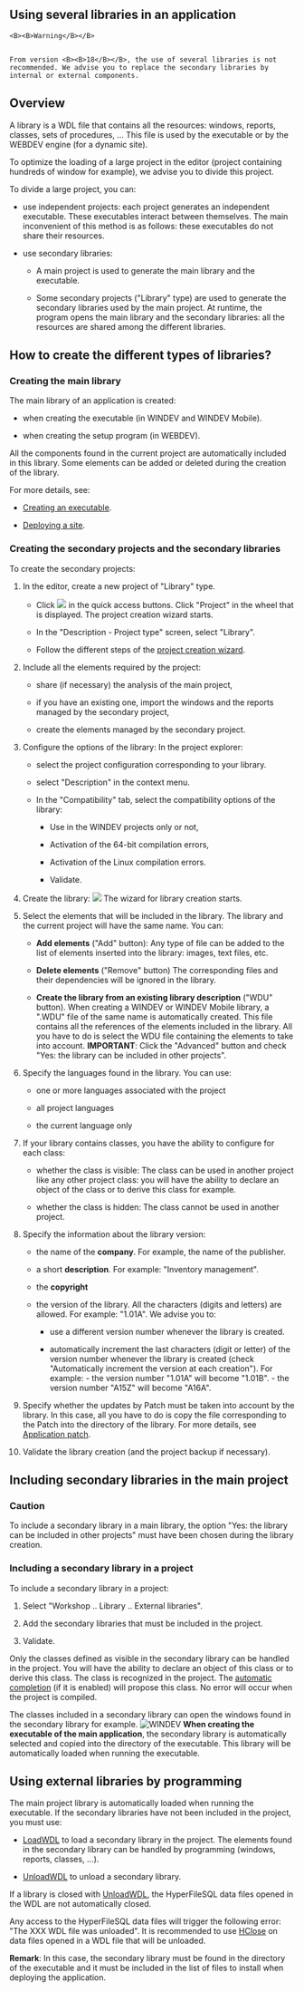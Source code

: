
## Using several libraries in an application 
			






	<B><B>Warning</B></B>

	From version <B><B>18</B></B>, the use of several libraries is not recommended. We advise you to replace the secondary libraries by internal or external components. 



<a name="NOTE1"></a>
<a name="NOTE1_1"></a>


## Overview
<a name="overview_ELTTEXTE000250"></a>
A library is a WDL file that contains all the resources: windows, reports, classes, sets of procedures, ... This file is used by the executable or by the WEBDEV engine (for a dynamic site). 

To optimize the loading of a large project in the editor (project containing hundreds of window for example), we advise you to divide this project. 

To divide a large project, you can: 

- use independent projects: each project generates an independent executable. These executables interact between themselves. The main inconvenient of this method is as follows: these executables do not share their resources. 

- use secondary libraries: 

	- A main project is used to generate the main library and the executable. 

	- Some secondary projects ("Library" type) are used to generate the secondary libraries used by the main project. At runtime, the program opens the main library and the secondary libraries: all the resources are shared among the different libraries. 











<a name="NOTE3"></a>
<a name="NOTE3_1"></a>


## How to create the different types of libraries?
<a name="how_create_the_different_types_libraries_ELTTEXTE000274"></a>


### Creating the main library
<a name="creating_the_main_library_ELTPARAGRAPHE000033"></a>

The main library of an application is created:

- when creating the executable (in WINDEV and WINDEV Mobile).

- when creating the setup program (in WEBDEV).




All the components found in the current project are automatically included in this library. Some elements can be added or deleted during the creation of the library.

For more details, see: 

- [Creating an executable](../Editeurs/2025002.md).

- [Deploying a site](../Editeurs/2028039.md). 



<a name="NOTE3_2"></a>


### Creating the secondary projects and the secondary libraries
<a name="creating_the_secondary_projects_and_the_secondary_libraries_ELTPARAGRAPHE000054"></a>

To create the secondary projects: 

1. In the editor, create a new project of "Library" type.

	- Click ![](https://doc.pcsoft.fr/en-US/images/image.awp?langid=3&name=ico_nouveau.gif)
 in the quick access buttons. Click "Project" in the wheel that is displayed. The project creation wizard starts. 

	- In the "Description - Project type" screen, select "Library". 

	- Follow the different steps of the [project creation wizard](../Editeurs/2030032.md). 




2. Include all the elements required by the project: 

	- share (if necessary) the analysis of the main project, 

	- if you have an existing one, import the windows and the reports managed by the secondary project, 

	- create the elements managed by the secondary project. 




3. Configure the options of the library: In the project explorer: 

	- select the project configuration corresponding to your library.

	- select "Description" in the context menu. 

	- In the "Compatibility" tab, select the compatibility options of the library: 

		- Use in the WINDEV projects only or not, 

		- Activation of the 64-bit compilation errors, 

		- Activation of the Linux compilation errors.

		- Validate.




4. Create the library: ![](https://doc.pcsoft.fr/en-US/images/image.awp?langid=3&name=genererbibliotheque.gif)
The wizard for library creation starts. 

5. Select the elements that will be included in the library. The library and the current project will have the same name. You can:

	- **Add elements** ("Add" button): 
			Any type of file can be added to the list of elements inserted into the library: images, text files, etc.

	- **Delete elements** ("Remove" button)
			The corresponding files and their dependencies will be ignored in the library.

	- **Create the library from an existing library description** ("WDU" button). 
			When creating a WINDEV or WINDEV Mobile library, a ".WDU" file of the same name is automatically created. This file contains all the references of the elements included in the library. All you have to do is select the WDU file containing the elements to take into account. 
			**IMPORTANT**: Click the "Advanced" button and check "Yes: the library can be included in other projects". 




6. Specify the languages found in the library. You can use:

	- one or more languages associated with the project

	- all project languages

	- the current language only




7. If your library contains classes, you have the ability to configure for each class:

	- whether the class is visible: The class can be used in another project like any other project class: you will have the ability to declare an object of the class or to derive this class for example.

	- whether the class is hidden: The class cannot be used in another project.




8. Specify the information about the library version: 

	- the name of the **company**. For example, the name of the publisher.

	- a short **description**. For example: "Inventory management".

	- the **copyright**

	- the version of the library. All the characters (digits and letters) are allowed. For example: "1.01A".
			We advise you to:

		- use a different version number whenever the library is created. 

		- automatically increment the last characters (digit or letter) of the version number whenever the library is created (check "Automatically increment the version at each creation"). 
						For example:
						- the version number "1.01A" will become "1.01B".
						- the version number "A15Z" will become "A16A". 




9. Specify whether the updates by Patch must be taken into account by the library. In this case, all you have to do is copy the file corresponding to the Patch into the directory of the library. For more details, see [Application patch](../Editeurs/2030031.md).

10. Validate the library creation (and the project backup if necessary). 




<a name="NOTE4"></a>
<a name="NOTE4_1"></a>


## Including secondary libraries in the main project
<a name="including_secondary_libraries_the_main_project_ELTTEXTE000304"></a>


### Caution
<a name="caution_ELTPARAGRAPHE000150"></a>

To include a secondary library in a main library, the option "Yes: the library can be included in other projects" must have been chosen during the library creation.
<a name="NOTE4_2"></a>


### Including a secondary library in a project
<a name="including_secondary_library_project_ELTPARAGRAPHE000157"></a>

To include a secondary library in a project:

1. Select "Workshop .. Library .. External libraries".

2. Add the secondary libraries that must be included in the project.

3. Validate.




Only the classes defined as visible in the secondary library can be handled in the project. You will have the ability to declare an object of this class or to derive this class. The class is recognized in the project. The [automatic completion](../Editeurs/2013001.md) (if it is enabled) will propose this class. No error will occur when the project is compiled.

The classes included in a secondary library can open the windows found in the secondary library for example.
<a name="NOTE4_3"></a>
![WINDEV](https://doc.pcsoft.fr/ext/images/us/WD.png) **When creating the executable of the main application**, the secondary library is automatically selected and copied into the directory of the executable. This library will be automatically loaded when running the executable.

<a name="NOTE5"></a>
<a name="NOTE5_1"></a>


## Using external libraries by programming
<a name="using_external_libraries_programming_ELTTEXTE000340"></a>
The main project library is automatically loaded when running the executable. If the secondary libraries have not been included in the project, you must use:

- [LoadWDL](../WDLang1/3013020.md) to load a secondary library in the project. The elements found in the secondary library can be handled by programming (windows, reports, classes, ...).

- [UnloadWDL](../WDLang1/3013013.md) to unload a secondary library.




If a library is closed with [UnloadWDL](../WDLang1/3013013.md), the HyperFileSQL data files opened in the WDL are not automatically closed.

Any access to the HyperFileSQL data files will trigger the following error: "The XXX WDL file was unloaded". It is recommended to use [HClose](../WDLang4/3044073.md) on data files opened in a WDL file that will be unloaded.

**Remark**: In this case, the secondary library must be found in the directory of the executable and it must be included in the list of files to install when deploying the application.


